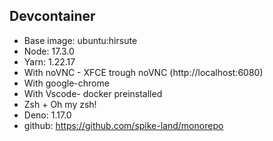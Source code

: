 ## Devcontainer

- Base image: ubuntu:hirsute
- Node: 17.3.0
- Yarn: 1.22.17
- With noVNC - XFCE trough noVNC (http://localhost:6080)
- With google-chrome
- With Vscode- docker preinstalled
- Zsh + Oh my zsh!
- Deno: 1.17.0
- github: https://github.com/spike-land/monorepo
